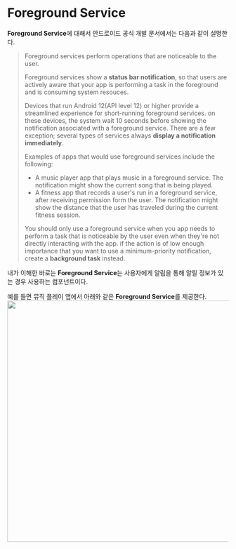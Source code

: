 # Foreground Service
**Foreground Service**에 대해서 안드로이드 공식 개발 문서에서는 다음과 같이 설명한다.

> Foreground services perform operations that are noticeable to the user.
>
> Foreground services show a **status bar notification**, so that users are actively aware that your app is performing a task in the foreground and is consuming system resouces.
> 
> Devices that run Android 12(API level 12) or higher provide a streamlined experience  for short-running foreground services.
on these devices, the system wait 10 seconds before showing the notification associated with a foreground service.
There are a few exception; several types of services always **display a notification immediately**.
>
> Examples of apps that would use foreground services include the following:
>
> - A music player app that plays music in a foreground service. The notification might show the current song that is being played.
> - A fitness app that records a user's run in a foreground service, after receiving permission form the user. The notification might show the distance that the user has traveled during the current fitness session.
>
> You should only use a foreground service when you app needs to perform a task that is noticeable by the user even when they're not directly interacting with the app.
if the action is of low enough importance that you want to use a minimum-priority notification, create a **background task** instead.

내가 이해한 바로는 **Foreground Service**는 사용자에게 알림을 통해 알릴 정보가 있는 경우 사용하는 컴포넌트이다.

예를 들면 뮤직 플레이 앱에서 아래와 같은 **Foreground Service**를 제공한다.
<img src="https://www.xda-developers.com/files/2022/03/Screenshot_20220317-15283.jpg" height=550/>
